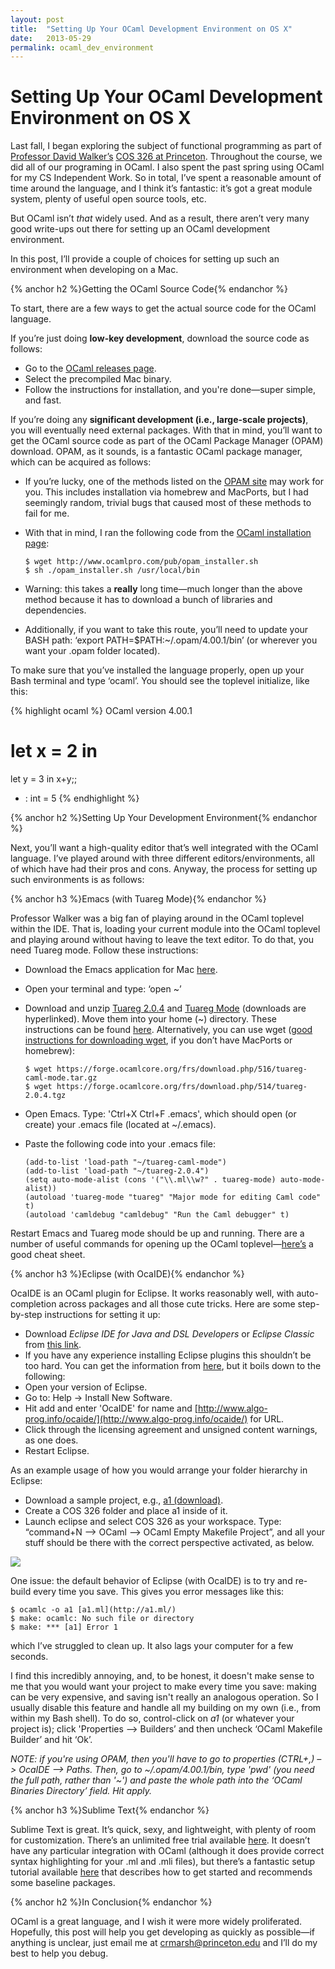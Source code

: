 ```yaml
---
layout: post
title:  "Setting Up Your OCaml Development Environment on OS X"
date:   2013-05-29
permalink: ocaml_dev_environment
---
```


# Setting Up Your OCaml Development Environment on OS X

Last fall, I began exploring the subject of functional programming as part of [Professor David Walker’s](http://www.cs.princeton.edu/~dpw/) [COS 326 at Princeton](http://www.cs.princeton.edu/~dpw/courses/cos326-12/info.php). Throughout the course, we did all of our programing in OCaml. I also spent the past spring using OCaml for my CS Independent Work. So in total, I’ve spent a reasonable amount of time around the language, and I think it’s fantastic: it’s got a great module system, plenty of useful open source tools, etc.

But OCaml isn’t _that_ widely used. And as a result, there aren’t very many good write-ups out there for setting up an OCaml development environment.

In this post, I’ll provide a couple of choices for setting up such an environment when developing on a Mac.

<!--break-->

{% anchor h2 %}Getting the OCaml Source Code{% endanchor %}

To start, there are a few ways to get the actual source code for the OCaml language.

If you’re just doing **low-key development**, download the source code as follows:

*   Go to the [OCaml releases page](http://ocaml.org/releases/).
*   Select the precompiled Mac binary.
*   Follow the instructions for installation, and you're done—super simple, and fast.

If you’re doing any **significant development (i.e., large-scale projects)**, you will eventually need external packages. With that in mind, you’ll want to get the OCaml source code as part of the OCaml Package Manager (OPAM) download. OPAM, as it sounds, is a fantastic OCaml package manager, which can be acquired as follows:

*   If you’re lucky, one of the methods listed on the [OPAM site](http://opam.ocamlpro.com/doc/Quick_Install.html) may work for you. This includes installation via homebrew and MacPorts, but I had seemingly random, trivial bugs that caused most of these methods to fail for me.
*   With that in mind, I ran the following code from the [OCaml installation page](http://ocaml.org/install.html):

        $ wget http://www.ocamlpro.com/pub/opam_installer.sh
        $ sh ./opam_installer.sh /usr/local/bin

*   Warning: this takes a **really** long time—much longer than the above method because it has to download a bunch of libraries and dependencies.
*   Additionally, if you want to take this route, you’ll need to update your BASH path: ‘export PATH=$PATH:~/.opam/4.00.1/bin’ (or wherever you want your .opam folder located).

To make sure that you’ve installed the language properly, open up your Bash terminal and type ‘ocaml’. You should see the toplevel initialize, like this:

{% highlight ocaml %}
OCaml version 4.00.1
# let x = 2 in
  let y = 3 in
  x+y;;
- : int = 5
{% endhighlight %}

{% anchor h2 %}Setting Up Your Development Environment{% endanchor %}

Next, you’ll want a high-quality editor that’s well integrated with the OCaml language. I’ve played around with three different editors/environments, all of which have had their pros and cons. Anyway, the process for setting up such environments is as follows:

{% anchor h3 %}Emacs (with Tuareg Mode){% endanchor %}

Professor Walker was a big fan of playing around in the OCaml toplevel within the IDE. That is, loading your current module into the OCaml toplevel and playing around without having to leave the text editor. To do that, you need Tuareg mode. Follow these instructions:

*   Download the Emacs application for Mac [here](http://emacsformacosx.com).
*   Open your terminal and type: ‘open ~’
*   Download and unzip [Tuareg 2.0.4](https://forge.ocamlcore.org/frs/download.php/514/tuareg-2.0.4.tgz) and [Tuareg Mode](https://forge.ocamlcore.org/frs/download.php/516/tuareg-caml-mode.tar.gz) (downloads are hyperlinked). Move them into your home (~) directory. These instructions can be found [here](http://cs51.seas.harvard.edu/ocaml-install.html#tuareg). Alternatively, you can use wget ([good instructions for downloading wget](http://osxdaily.com/2012/05/22/install-wget-mac-os-x/), if you don’t have MacPorts or homebrew):

        $ wget https://forge.ocamlcore.org/frs/download.php/516/tuareg-caml-mode.tar.gz
        $ wget https://forge.ocamlcore.org/frs/download.php/514/tuareg-2.0.4.tgz

*   Open Emacs. Type: 'Ctrl+X Ctrl+F .emacs', which should open (or create) your .emacs file (located at ~/.emacs).
*   Paste the following code into your .emacs file:


        (add-to-list 'load-path "~/tuareg-caml-mode")
        (add-to-list 'load-path "~/tuareg-2.0.4")
        (setq auto-mode-alist (cons '("\\.ml\\w?" . tuareg-mode) auto-mode-alist))
        (autoload 'tuareg-mode "tuareg" "Major mode for editing Caml code" t)
        (autoload 'camldebug "camldebug" "Run the Caml debugger" t)

Restart Emacs and Tuareg mode should be up and running. There are a number of useful commands for opening up the OCaml toplevel—[here’s](http://www.ocamlpro.com/files/tuareg-mode.pdf) a good cheat sheet.

{% anchor h3 %}Eclipse (with OcaIDE){% endanchor %}

OcaIDE is an OCaml plugin for Eclipse. It works reasonably well, with auto-completion across packages and all those cute tricks. Here are some step-by-step instructions for setting it up:

*   Download *Eclipse IDE for Java and DSL Developers* or *Eclipse Classic* from [this link](http://www.eclipse.org/downloads/).
*   If you have any experience installing Eclipse plugins this shouldn’t be too hard. You can get the information from [here](http://www.algo-prog.info/ocaide/install.php), but it boils down to the following:
*   Open your version of Eclipse.
*   Go to: Help -> Install New Software.
*   Hit add and enter 'OcaIDE' for name and [<a href="http://www.algo-prog.info/ocaide/">http://www.algo-prog.info/ocaide/](http://www.algo-prog.info/ocaide/)</a> for URL.
*   Click through the licensing agreement and unsigned content warnings, as one does.
*   Restart Eclipse.

As an example usage of how you would arrange your folder hierarchy in Eclipse:

*   Download a sample project, e.g., [a1 (download)](http://www.cs.princeton.edu/~dpw/courses/cos326-12/ass/a1.tgz).
*   Create a COS 326 folder and place a1 inside of it.
*   Launch eclipse and select COS 326 as your workspace. Type: “command+N –> OCaml –> OCaml Empty Makefile Project”, and all your stuff should be there with the correct perspective activated, as below.

<img src="http://media.tumblr.com/dcbeeca9a13838be696dcf7b7d04289f/tumblr_inline_mnklabyhIE1qz4rgp.png" class="center">

One issue: the default behavior of Eclipse (with OcaIDE) is to try and re-build every time you save. This gives you error messages like this:

    $ ocamlc -o a1 [a1.ml](http://a1.ml/)
    $ make: ocamlc: No such file or directory
    $ make: *** [a1] Error 1

which I’ve struggled to clean up. It also lags your computer for a few seconds.

I find this incredibly annoying, and, to be honest, it doesn't make sense to me that you would want your project to make every time you save: making can be very expensive, and saving isn't really an analogous operation. So I usually disable this feature and handle all my building on my own (i.e., from within my Bash shell). To do so, control-click on *a1* (or whatever your project is); click 'Properties –> Builders’ and then uncheck ‘OCaml Makefile Builder’ and hit ‘Ok’.

_NOTE: if you're using OPAM, then you'll have to go to properties (CTRL+,) –> OcaIDE –> Paths. Then, go to ~/.opam/4.00.1/bin, type 'pwd' (you need the full path, rather than '~') and paste the whole path into the ‘OCaml Binaries Directory’ field. Hit apply._

{% anchor h3 %}Sublime Text{% endanchor %}

Sublime Text is great. It’s quick, sexy, and lightweight, with plenty of room for customization. There’s an unlimited free trial available [here](http://www.sublimetext.com/2). It doesn’t have any particular integration with OCaml (although it does provide correct syntax highlighting for your .ml and .mli files), but there’s a fantastic setup tutorial available [here](http://blog.alexmaccaw.com/sublime-text) that describes how to get started and recommends some baseline packages.

{% anchor h2 %}In Conclusion{% endanchor %}

OCaml is a great language, and I wish it were more widely proliferated. Hopefully, this post will help you get developing as quickly as possible—if anything is unclear, just email me at [crmarsh@princeton.edu](mailto:crmarsh@princeton.edu) and I’ll do my best to help you debug.
